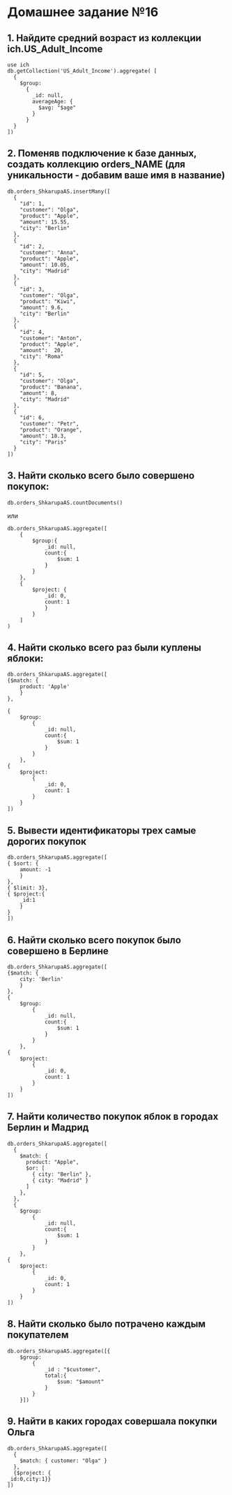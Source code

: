 
# Домашнее задание №16

## 1. Найдите средний возраст из коллекции ich.US_Adult_Income

```
use ich
db.getCollection('US_Adult_Income').aggregate( [
  {
    $group:
      {
        _id: null,
        averageAge: {
          $avg: "$age"
        }
      }
  }
])
```

## 2. Поменяв подключение к базе данных, создать коллекцию orders_NAME (для уникальности - добавим ваше имя в название) 

```
db.orders_ShkarupaAS.insertMany([
  {
    "id": 1,
    "customer": "Olga",
    "product": "Apple",
    "amount": 15.55,
    "city": "Berlin"
  },
  {
    "id": 2,
    "customer": "Anna",
    "product": "Apple",
    "amount": 10.05,
    "city": "Madrid"
  },
  {
    "id": 3,
    "customer": "Olga",
    "product": "Kiwi",
    "amount": 9.6,
    "city": "Berlin"
  },
  {
    "id": 4,
    "customer": "Anton",
    "product": "Apple",
    "amount":  20,
    "city": "Roma"
  },
  {
    "id": 5,
    "customer": "Olga",
    "product": "Banana",
    "amount": 8,
    "city": "Madrid"
  },
  {
    "id": 6,
    "customer": "Petr",
    "product": "Orange",
    "amount": 18.3,
    "city": "Paris"
  }
])
```

## 3. Найти сколько всего было совершено покупок:

```
db.orders_ShkarupaAS.countDocuments()
```
или
```
db.orders_ShkarupaAS.aggregate([
    {
        $group:{
            _id: null, 
            count:{ 
                $sum: 1
            }
        }
    }, 
    {
        $project: {
            _id: 0,
            count: 1
            }
        }
    ]
)       
```

## 4. Найти сколько всего раз были куплены яблоки:
```
db.orders_ShkarupaAS.aggregate([
{$match: {
    product: 'Apple'
    }
},
    
{
    $group:
        {
            _id: null, 
            count:{ 
                $sum: 1
            }
        }
    }, 
{
    $project: 
        {
            _id: 0, 
            count: 1
        }
    }
])
```
## 5. Вывести идентификаторы трех самые дорогих покупок
```
db.orders_ShkarupaAS.aggregate([
{ $sort: {
    amount: -1
    }
}, 
{ $limit: 3}, 
{ $project:{ 
    _id:1
    } 
}
])
```
## 6. Найти сколько всего покупок было совершено в Берлине
```
db.orders_ShkarupaAS.aggregate([
{$match: {
    city: 'Berlin'
    }
},
{
    $group:
        {
            _id: null, 
            count:{ 
                $sum: 1
            }
        }
    }, 
{
    $project: 
        {
            _id: 0, 
            count: 1
        }
    }
])
```
## 7. Найти количество покупок яблок в городах Берлин и Мадрид
```
db.orders_ShkarupaAS.aggregate([
  {
    $match: {
      product: "Apple",
      $or: [
        { city: "Berlin" },
        { city: "Madrid" }
      ]
    }, 
  },
  {
    $group:
        {
            _id: null, 
            count:{ 
                $sum: 1
            }
        }
    }, 
{
    $project: 
        {
            _id: 0, 
            count: 1
        }
    }
])
```
## 8. Найти сколько было потрачено каждым покупателем
```
db.orders_ShkarupaAS.aggregate([{
    $group:
        {
            _id : "$customer", 
            total:{ 
                $sum: "$amount"
            }
        }
    }])
```
## 9. Найти в каких городах совершала покупки Ольга
```
db.orders_ShkarupaAS.aggregate([
  {
    $match: { customer: "Olga" }
  },
  {$project: {
_id:0,city:1}}
])
